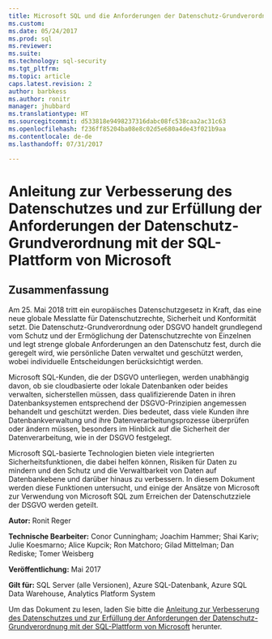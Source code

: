 ```yaml
---
title: Microsoft SQL und die Anforderungen der Datenschutz-Grundverordnung | Microsoft-Dokumentation
ms.custom: 
ms.date: 05/24/2017
ms.prod: sql
ms.reviewer: 
ms.suite: 
ms.technology: sql-security
ms.tgt_pltfrm: 
ms.topic: article
caps.latest.revision: 2
author: barbkess
ms.author: ronitr
manager: jhubbard
ms.translationtype: HT
ms.sourcegitcommit: d533818e9498237316dabc08fc538caa2ac31c63
ms.openlocfilehash: f236ff85204ba08e8c02d5e680a4de43f021b9aa
ms.contentlocale: de-de
ms.lasthandoff: 07/31/2017

---
```

# <a name="guide-to-enhancing-privacy-and-addressing-gdpr-requirements-with-the-microsoft-sql-platform"></a>Anleitung zur Verbesserung des Datenschutzes und zur Erfüllung der Anforderungen der Datenschutz-Grundverordnung mit der SQL-Plattform von Microsoft


## <a name="summary"></a>Zusammenfassung
Am 25. Mai 2018 tritt ein europäisches Datenschutzgesetz in Kraft, das eine neue globale Messlatte für Datenschutzrechte, Sicherheit und Konformität setzt. Die Datenschutz-Grundverordnung oder DSGVO handelt grundlegend vom Schutz und der Ermöglichung der Datenschutzrechte von Einzelnen und legt strenge globale Anforderungen an den Datenschutz fest, durch die geregelt wird, wie persönliche Daten verwaltet und geschützt werden, wobei individuelle Entscheidungen berücksichtigt werden. 

Microsoft SQL-Kunden, die der DSGVO unterliegen, werden unabhängig davon, ob sie cloudbasierte oder lokale Datenbanken oder beides verwalten, sicherstellen müssen, dass qualifizierende Daten in ihren Datenbanksystemen entsprechend der DSGVO-Prinzipien angemessen behandelt und geschützt werden. Dies bedeutet, dass viele Kunden ihre Datenbankverwaltung und ihre Datenverarbeitungsprozesse überprüfen oder ändern müssen, besonders im Hinblick auf die Sicherheit der Datenverarbeitung, wie in der DSGVO festgelegt.

Microsoft SQL-basierte Technologien bieten viele integrierten Sicherheitsfunktionen, die dabei helfen können, Risiken für Daten zu mindern und den Schutz und die Verwaltbarkeit von Daten auf Datenbankebene und darüber hinaus zu verbessern. In diesem Dokument werden diese Funktionen untersucht, und einige der Ansätze von Microsoft zur Verwendung von Microsoft SQL zum Erreichen der Datenschutzziele der DSGVO werden geteilt.
   
  
**Autor:** Ronit Reger

**Technische Bearbeiter:** Conor Cunningham; Joachim Hammer; Shai Kariv; Julie Koesmarno; Alice Kupcik; Ron Matchoro; Gilad Mittelman; Dan Rediske; Tomer Weisberg 
  
**Veröffentlichung:** Mai 2017  
  
**Gilt für:** SQL Server (alle Versionen), Azure SQL-Datenbank, Azure SQL Data Warehouse, Analytics Platform System 
  
Um das Dokument zu lesen, laden Sie bitte die [Anleitung zur Verbesserung des Datenschutzes und zur Erfüllung der Anforderungen der Datenschutz-Grundverordnung mit der SQL-Plattform von Microsoft](http://download.microsoft.com/download/4/9/4/4948194B-A613-49ED-90A5-5144313549AB/microsoft-sql-and-the-gdpr.pdf) herunter.   

